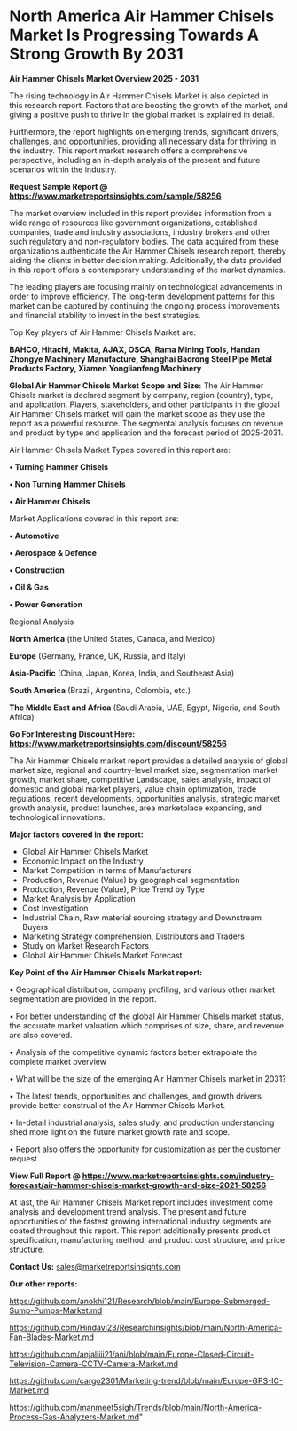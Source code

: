 # North America Air Hammer Chisels Market Is Progressing Towards A Strong Growth By 2031

<Strong> Air Hammer Chisels Market Overview 2025 - 2031</strong>

The rising technology in Air Hammer Chisels Market is also depicted in this research report. Factors that are boosting the growth of the market, and giving a positive push to thrive in the global market is explained in detail.

Furthermore, the report highlights on emerging trends, significant drivers, challenges, and opportunities, providing all necessary data for thriving in the industry. This report market research offers a comprehensive perspective, including an in-depth analysis of the present and future scenarios within the industry.

<strong>Request Sample Report @ <a href=https://www.marketreportsinsights.com/sample/58256>https://www.marketreportsinsights.com/sample/58256</a></strong>

The market overview included in this report provides information from a wide range of resources like government organizations, established companies, trade and industry associations, industry brokers and other such regulatory and non-regulatory bodies. The data acquired from these organizations authenticate the Air Hammer Chisels research report, thereby aiding the clients in better decision making. Additionally, the data provided in this report offers a contemporary understanding of the market dynamics.

The leading players are focusing mainly on technological advancements in order to improve efficiency. The long-term development patterns for this market can be captured by continuing the ongoing process improvements and financial stability to invest in the best strategies.

Top Key players of Air Hammer Chisels Market are:

<strong>BAHCO, Hitachi, Makita, AJAX, OSCA, Rama Mining Tools, Handan Zhongye Machinery Manufacture, Shanghai Baorong Steel Pipe Metal Products Factory, Xiamen Yonglianfeng Machinery</strong>

<strong><b>Global Air Hammer Chisels Market Scope and Size:</b></strong>
The Air Hammer Chisels market is declared segment by company, region (country), type, and application. Players, stakeholders, and other participants in the global Air Hammer Chisels market will gain the market scope as they use the report as a powerful resource. The segmental analysis focuses on revenue and product by type and application and the forecast period of 2025-2031.

Air Hammer Chisels Market Types covered in this report are:

<strong>• Turning Hammer Chisels

• Non Turning Hammer Chisels

• Air Hammer Chisels</strong>

Market Applications covered in this report are:

<strong>• Automotive

• Aerospace & Defence

• Construction

• Oil & Gas

• Power Generation</strong> 

Regional Analysis

<strong>North America</strong> (the United States, Canada, and Mexico)

<strong>Europe</strong> (Germany, France, UK, Russia, and Italy)

<strong>Asia-Pacific</strong> (China, Japan, Korea, India, and Southeast Asia)

<strong>South America</strong> (Brazil, Argentina, Colombia, etc.)

<strong>The Middle East and Africa</strong> (Saudi Arabia, UAE, Egypt, Nigeria, and South Africa)

<strong>Go For Interesting Discount Here: <a href=https://www.marketreportsinsights.com/discount/58256>https://www.marketreportsinsights.com/discount/58256</a></strong>

The Air Hammer Chisels market report provides a detailed analysis of global market size, regional and country-level market size, segmentation market growth, market share, competitive Landscape, sales analysis, impact of domestic and global market players, value chain optimization, trade regulations, recent developments, opportunities analysis, strategic market growth analysis, product launches, area marketplace expanding, and technological innovations.

<strong><b>Major factors covered in the report:</b></strong>
<ul>
  <li>Global Air Hammer Chisels Market </li>
  <li>Economic Impact on the Industry</li>
  <li>Market Competition in terms of Manufacturers</li>
  <li>Production, Revenue (Value) by geographical segmentation</li>
  <li>Production, Revenue (Value), Price Trend by Type</li>
  <li>Market Analysis by Application</li>
  <li>Cost Investigation</li>
  <li>Industrial Chain, Raw material sourcing strategy and Downstream Buyers</li>
  <li>Marketing Strategy comprehension, Distributors and Traders</li>
  <li>Study on Market Research Factors</li>
  <li>Global Air Hammer Chisels Market Forecast</li>
</ul>

<strong><b>Key Point of the Air Hammer Chisels Market report:</b></strong>

• Geographical distribution, company profiling, and various other market segmentation are provided in the report.

• For better understanding of the global Air Hammer Chisels market status, the accurate market valuation which comprises of size, share, and revenue are also covered.

• Analysis of the competitive dynamic factors better extrapolate the complete market overview

• What will be the size of the emerging Air Hammer Chisels market in 2031?

• The latest trends, opportunities and challenges, and growth drivers provide better construal of the Air Hammer Chisels Market.

• In-detail industrial analysis, sales study, and production understanding shed more light on the future market growth rate and scope.

• Report also offers the opportunity for customization as per the customer request.

<strong><b>View Full Report @ <a href=https://www.marketreportsinsights.com/industry-forecast/air-hammer-chisels-market-growth-and-size-2021-58256>https://www.marketreportsinsights.com/industry-forecast/air-hammer-chisels-market-growth-and-size-2021-58256</a></b></strong>


At last, the Air Hammer Chisels Market report includes investment come analysis and development trend analysis. The present and future opportunities of the fastest growing international industry segments are coated throughout this report. This report additionally presents product specification, manufacturing method, and product cost structure, and price structure.

<strong>Contact Us:</strong>
sales@marketreportsinsights.com

<strong>Our other reports:</strong>

<a href=https://github.com/anokhi121/Research/blob/main/Europe-Submerged-Sump-Pumps-Market.md>https://github.com/anokhi121/Research/blob/main/Europe-Submerged-Sump-Pumps-Market.md</a>

<a href=https://github.com/Hindavi23/Researchinsights/blob/main/North-America-Fan-Blades-Market.md>https://github.com/Hindavi23/Researchinsights/blob/main/North-America-Fan-Blades-Market.md</a>

<a href=https://github.com/anjaliiii21/ani/blob/main/Europe-Closed-Circuit-Television-Camera-CCTV-Camera-Market.md>https://github.com/anjaliiii21/ani/blob/main/Europe-Closed-Circuit-Television-Camera-CCTV-Camera-Market.md</a>

<a href=https://github.com/cargo2301/Marketing-trend/blob/main/Europe-GPS-IC-Market.md>https://github.com/cargo2301/Marketing-trend/blob/main/Europe-GPS-IC-Market.md</a>

<a href=https://github.com/manmeet5sigh/Trends/blob/main/North-America-Process-Gas-Analyzers-Market.md>https://github.com/manmeet5sigh/Trends/blob/main/North-America-Process-Gas-Analyzers-Market.md</a>"
